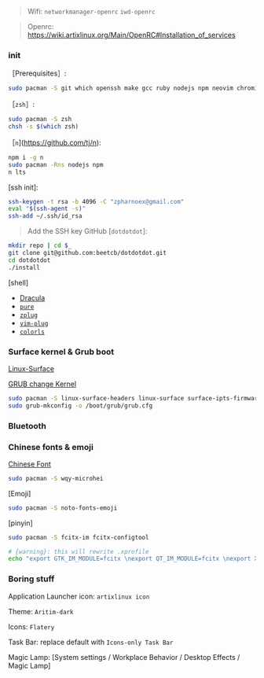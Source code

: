 > Wifi: `networkmanager-openrc`  `iwd-openrc`

> Openrc: https://wiki.artixlinux.org/Main/OpenRC#Installation_of_services
### init

［Prerequisites］:

```bash
sudo pacman -S git which openssh make gcc ruby nodejs npm neovim chromium dolphin
```
［`zsh`］:

```bash
sudo pacman -S zsh 
chsh -s $(which zsh)
```

［`n`](https://github.com/tj/n): 

```bash
npm i -g n
sudo pacman -Rns nodejs npm 
n lts
```
[ssh init]:
```bash
ssh-keygen -t rsa -b 4096 -C "zpharnoex@gmail.com"
eval "$(ssh-agent -s)"
ssh-add ~/.ssh/id_rsa
```
> Add the SSH key GitHub
[`dotdotdot`]:
```bash
mkdir repo | cd $_
git clone git@github.com:beetcb/dotdotdot.git
cd dotdotdot
./install
```
[shell]
- [Dracula](https://draculatheme.com/konsole)
- [`pure`](https://github.com/sindresorhus/pure)
- [`zplug`](https://github.com/zplug/zplug)
- [`vim-plug`](https://github.com/junegunn/vim-plug)
- [`colorls`](https://github.com/athityakumar/colorls)

### Surface kernel & Grub boot
[Linux-Surface](https://github.com/linux-surface/linux-surface/wiki/Installation-and-Setup)

[GRUB change Kernel](https://wiki.archlinux.org/index.php/GRUB_(%E7%AE%80%E4%BD%93%E4%B8%AD%E6%96%87)/Tips_and_tricks_(%E7%AE%80%E4%BD%93%E4%B8%AD%E6%96%87)#%E5%A4%9A%E4%B8%AA%E5%90%AF%E5%8A%A8%E6%9D%A1%E7%9B%AE)

```bash
sudo pacman -S linux-surface-headers linux-surface surface-ipts-firmware iptsd
sudo grub-mkconfig -o /boot/grub/grub.cfg
```

### Bluetooth


### Chinese fonts & emoji

[Chinese Font](https://wiki.archlinux.org/index.php/Localization_(%E7%AE%80%E4%BD%93%E4%B8%AD%E6%96%87)/Simplified_Chinese_(%E7%AE%80%E4%BD%93%E4%B8%AD%E6%96%87))
```bash
sudo pacman -S wqy-microhei
```
[Emoji]
```bash
sudo pacman -S noto-fonts-emoji
```
[pinyin]
```bash
sudo pacman -S fcitx-im fcitx-configtool

# {warning}: this will rewrite .xprofile
echo "export GTK_IM_MODULE=fcitx \nexport QT_IM_MODULE=fcitx \nexport XMODIFIERS="@im=fcitx"" > ~/.xprofile
```

### Boring stuff

Application Launcher icon: `artixlinux icon`

Theme: `Aritim-dark`

Icons: `Flatery`

Task Bar: replace default with `Icons-only Task Bar`

Magic Lamp: [System settings / Workplace Behavior / Desktop Effects / Magic Lamp]
